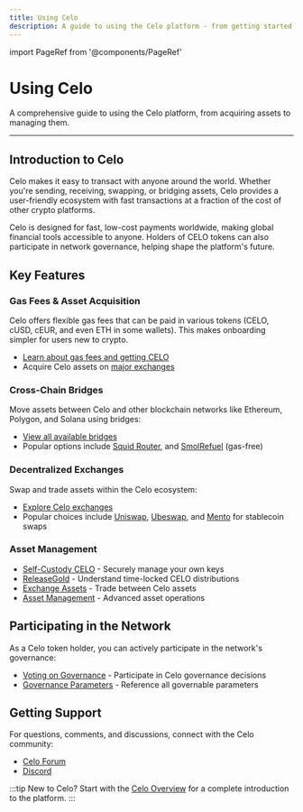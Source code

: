 ```yaml
---
title: Using Celo
description: A guide to using the Celo platform - from getting started to advanced operations
---
```


import PageRef from '@components/PageRef'

# Using Celo

A comprehensive guide to using the Celo platform, from acquiring assets to managing them.

---

## Introduction to Celo

Celo makes it easy to transact with anyone around the world. Whether you're sending, receiving, swapping, or bridging assets, Celo provides a user-friendly ecosystem with fast transactions at a fraction of the cost of other crypto platforms.

Celo is designed for fast, low-cost payments worldwide, making global financial tools accessible to anyone. Holders of CELO tokens can also participate in network governance, helping shape the platform's future.

## Key Features

### Gas Fees & Asset Acquisition

Celo offers flexible gas fees that can be paid in various tokens (CELO, cUSD, cEUR, and even ETH in some wallets). This makes onboarding simpler for users new to crypto.

- [Learn about gas fees and getting CELO](./gas-fees.md)
- Acquire Celo assets on [major exchanges](https://coinmarketcap.com/currencies/celo/markets/)

### Cross-Chain Bridges

Move assets between Celo and other blockchain networks like Ethereum, Polygon, and Solana using bridges:

- [View all available bridges](./bridges.md)
- Popular options include [Squid Router](https://v2.app.squidrouter.com/), and [SmolRefuel](https://smolrefuel.com/?outboundChain=42220) (gas-free)

### Decentralized Exchanges

Swap and trade assets within the Celo ecosystem:

- [Explore Celo exchanges](./exchanges.md)
- Popular choices include [Uniswap](https://app.uniswap.org/), [Ubeswap](https://app.ubeswap.org/#/swap), and [Mento](https://app.mento.org/) for stablecoin swaps

### Asset Management

- [Self-Custody CELO](./manage/self-custody.md) - Securely manage your own keys
- [ReleaseGold](./manage/release-gold.md) - Understand time-locked CELO distributions
- [Exchange Assets](./manage/exchange.md) - Trade between Celo assets
- [Asset Management](./manage/asset.md) - Advanced asset operations

## Participating in the Network

As a Celo token holder, you can actively participate in the network's governance:

- [Voting on Governance](/what-is-celo/using-celo/protocol/governance/voting-in-governance) - Participate in Celo governance decisions
- [Governance Parameters](/what-is-celo/using-celo/protocol/governance/governable-parameters) - Reference all governable parameters

## Getting Support

For questions, comments, and discussions, connect with the Celo community:

- [Celo Forum](https://forum.celo.org/)
- [Discord](https://chat.celo.org/)

:::tip
New to Celo? Start with the [Celo Overview](/what-is-celo/) for a complete introduction to the platform.
:::
